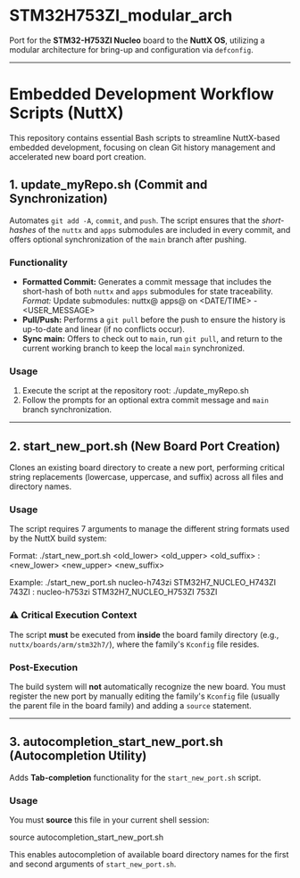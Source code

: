 # STM32H753ZI_modular_arch

Port for the **STM32-H753ZI Nucleo** board to the **NuttX OS**, utilizing a modular architecture for bring-up and configuration via `defconfig`.

---

# Embedded Development Workflow Scripts (NuttX)

This repository contains essential Bash scripts to streamline NuttX-based embedded development, focusing on clean Git history management and accelerated new board port creation.

## 1. update_myRepo.sh (Commit and Synchronization)

Automates `git add -A`, `commit`, and `push`. The script ensures that the *short-hashes* of the `nuttx` and `apps` submodules are included in every commit, and offers optional synchronization of the `main` branch after pushing.

### Functionality

* **Formatted Commit:** Generates a commit message that includes the short-hash of both `nuttx` and `apps` submodules for state traceability.
    *Format:* Update submodules: nuttx@<HASH> apps@<HASH> on <DATE/TIME> - <USER_MESSAGE>
* **Pull/Push:** Performs a `git pull` before the push to ensure the history is up-to-date and linear (if no conflicts occur).
* **Sync main:** Offers to check out to `main`, run `git pull`, and return to the current working branch to keep the local `main` synchronized.

### Usage

1.  Execute the script at the repository root:
    ./update_myRepo.sh
2.  Follow the prompts for an optional extra commit message and `main` branch synchronization.

---

## 2. start_new_port.sh (New Board Port Creation)

Clones an existing board directory to create a new port, performing critical string replacements (lowercase, uppercase, and suffix) across all files and directory names.

### Usage

The script requires 7 arguments to manage the different string formats used by the NuttX build system:

Format:
./start_new_port.sh <old_lower> <old_upper> <old_suffix> : <new_lower> <new_upper> <new_suffix>

Example:
./start_new_port.sh nucleo-h743zi STM32H7_NUCLEO_H743ZI 743ZI : nucleo-h753zi STM32H7_NUCLEO_H753ZI 753ZI

### ⚠️ Critical Execution Context

The script **must** be executed from **inside** the board family directory (e.g., `nuttx/boards/arm/stm32h7/`), where the family's `Kconfig` file resides.

### Post-Execution

The build system will **not** automatically recognize the new board. You must register the new port by manually editing the family's `Kconfig` file (usually the parent file in the board family) and adding a `source` statement.

---

## 3. autocompletion_start_new_port.sh (Autocompletion Utility)

Adds **Tab-completion** functionality for the `start_new_port.sh` script.

### Usage

You must **source** this file in your current shell session:

source autocompletion_start_new_port.sh

This enables autocompletion of available board directory names for the first and second arguments of `start_new_port.sh`.
